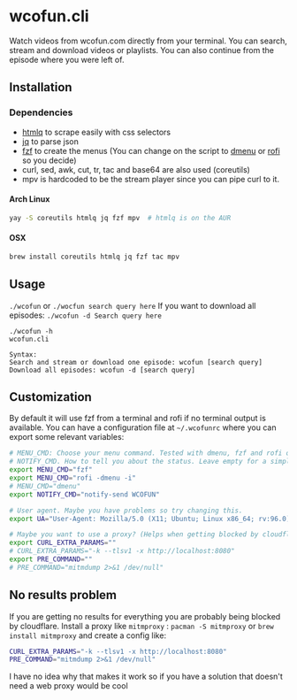 # wcofun.cli

Watch videos from wcofun.com directly from your terminal. You can search, stream and download videos or playlists. You can also continue from the episode where you were left of.

## Installation

### Dependencies
 - [htmlq](https://github.com/mgdm/htmlq) to scrape easily with css selectors
 - [jq](https://stedolan.github.io/jq/download/) to parse json
 - [fzf](https://github.com/junegunn/fzf) to create the menus (You can change on the script to [dmenu](https://tools.suckless.org/dmenu/) or [rofi](https://github.com/davatorium/rofi) so you decide)
 - curl, sed, awk, cut, tr, tac and base64 are also used (coreutils)
 - mpv is hardcoded to be the stream player since you can pipe curl to it.

#### Arch Linux
```bash
yay -S coreutils htmlq jq fzf mpv  # htmlq is on the AUR
```

#### OSX

```bash
brew install coreutils htmlq jq fzf tac mpv
```


## Usage
`./wcofun` or `./wocfun search query here`
If you want to download all episodes: `./wcofun -d Search query here`

```
./wcofun -h
wcofun.cli

Syntax:
Search and stream or download one episode: wcofun [search query]
Download all episodes: wcofun -d [search query]
```

## Customization

By default it will use fzf from a terminal and rofi if no terminal output is available. You can have a configuration file at `~/.wcofunrc` where you can export some relevant variables:

```bash
# MENU_CMD: Choose your menu command. Tested with dmenu, fzf and rofi only
# NOTIFY_CMD. How to tell you about the status. Leave empty for a simple echo to stdout
export MENU_CMD="fzf"
export MENU_CMD="rofi -dmenu -i"
# MENU_CMD="dmenu"
export NOTIFY_CMD="notify-send WCOFUN"

# User agent. Maybe you have problems so try changing this.
export UA="User-Agent: Mozilla/5.0 (X11; Ubuntu; Linux x86_64; rv:96.0) Gecko/20100101 Firefox/96.0"

# Maybe you want to use a proxy? (Helps when getting blocked by cloudflare, or if you want to debug)
export CURL_EXTRA_PARAMS=""
# CURL_EXTRA_PARAMS="-k --tlsv1 -x http://localhost:8080"
export PRE_COMMAND=""
# PRE_COMMAND="mitmdump 2>&1 /dev/null"
```

## No results problem

If you are getting no results for everything you are probably being blocked by cloudflare. Install a proxy like `mitmproxy` : `pacman -S mitmproxy` or `brew install mitmproxy` and create a config like:

```bash
CURL_EXTRA_PARAMS="-k --tlsv1 -x http://localhost:8080"
PRE_COMMAND="mitmdump 2>&1 /dev/null"
```
I have no idea why that makes it work so if you have a solution that doesn't need a web proxy would be cool
